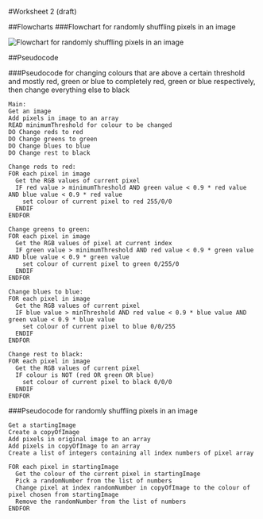 #Worksheet 2 (draft)

##Flowcharts
###Flowchart for randomly shuffling pixels in an image

![Flowchart for randomly shuffling pixels in an image](http://i57.tinypic.com/35cinv5.png)

##Pseudocode

###Pseudocode for changing colours that are above a certain threshold and mostly red, green or blue to completely red, green or blue respectively, then change everything else to black

```
Main:
Get an image
Add pixels in image to an array  
READ minimumThreshold for colour to be changed 
DO Change reds to red  
DO Change greens to green  
DO Change blues to blue  
DO Change rest to black

Change reds to red:
FOR each pixel in image
  Get the RGB values of current pixel  
  IF red value > minimumThreshold AND green value < 0.9 * red value	AND blue value < 0.9 * red value  
    set colour of current pixel to red 255/0/0
  ENDIF
ENDFOR

Change greens to green:
FOR each pixel in image   
  Get the RGB values of pixel at current index 
  IF green value > minimumThreshold AND red value < 0.9 * green value	AND blue value < 0.9 * green value  
    set colour of current pixel to green 0/255/0  
  ENDIF
ENDFOR

Change blues to blue:
FOR each pixel in image
  Get the RGB values of current pixel  
  IF blue value > minThreshold AND red value < 0.9 * blue value	AND green value < 0.9 * blue value  
    set colour of current pixel to blue 0/0/255
  ENDIF
ENDFOR

Change rest to black:
FOR each pixel in image   
  Get the RGB values of current pixel
  IF colour is NOT (red OR green OR blue)  
    set colour of current pixel to black 0/0/0
  ENDIF
ENDFOR
```			

###Pseudocode for randomly shuffling pixels in an image

```
Get a startingImage
Create a copyOfImage  
Add pixels in original image to an array
Add pixels in copyOfImage to an array
Create a list of integers containing all index numbers of pixel array

FOR each pixel in startingImage
  Get the colour of the current pixel in startingImage
  Pick a randomNumber from the list of numbers
  Change pixel at index randomNumber in copyOfImage to the colour of pixel chosen from startingImage 
  Remove the randomNumber from the list of numbers
ENDFOR
```
